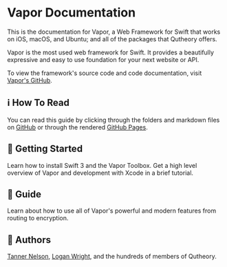 # Vapor Documentation

This is the documentation for Vapor, a Web Framework for Swift that works on iOS, macOS, and Ubuntu; and all of the packages that Qutheory offers. 

Vapor is the most used web framework for Swift. It provides a beautifully expressive and easy to use foundation for your next website or API.

To view the framework's source code and code documentation, visit [Vapor's GitHub](https://github.com/qutheory/vapor).

## ℹ️ How To Read

You can read this guide by clicking through the folders and markdown files on [GitHub](https://github.com/qutheory/documentation) or through the rendered [GitHub Pages](https://qutheory.github.io/documentation/).

## 🚀 Getting Started

Learn how to install Swift 3 and the Vapor Toolbox. Get a high level overview of Vapor and development with Xcode in a brief tutorial.

## 📖 Guide

Learn about how to use all of Vapor's powerful and modern features from routing to encryption. 

## 👥 Authors

[Tanner Nelson](mailto:tanner@qutheory.io), [Logan Wright](logan@qutheory.io), and the hundreds of members of Qutheory.
